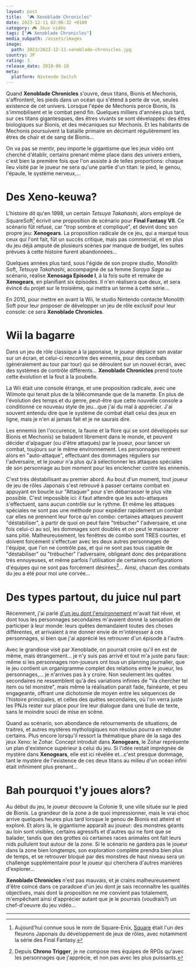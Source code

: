 ```yaml
---
layout: post
title:  "🎮 Xenoblade Chronicles"
date: 2023-12-11 02:06:32 +0100
category: 🎮 Jeux vidéo
tags: ["🎮 Xenoblade Chronicles"]
media_subpath: /assets/images
image:
  path: 2023/2023-12-11-xenoblade-chronicles.jpg
country: JP
rating: 3
release_date: 2010-06-10
meta:
  platform: Nintendo Switch
---
```


Quand **Xenoblade Chronicles** s'ouvre, deux titans, Bionis et Mechonis, s'affrontent, les pieds dans un océan qui s'étend à perte de vue, seules existence de cet univers. Lorsque l'épée de Mechonis perce Bionis, ils s'immobilisent et le combat pend fin. Quelques milliers d'années plus tard, sur ces titans gigantesques, des êtres vivants se sont développés: des êtres biologiques sur Bionis, et des mécaniques sur Mechonis. Et les habitants de Mechonis poursuivent la bataille primaire en décimant régulièrement les êtres de chair et de sang de Bionis...

On va pas se mentir, peu importe le gigantisme que les jeux vidéo ont cherché d'établir, certains prenant même place dans des univers entiers, c'est bien la première fois que l'on assiste à de telles proportions: chaque lieu visité par le joueur ne sera qu'une partie d'un titan: le pied, le genou, l'épaule, le système nerveux,...

# Des Xeno-keuwa?

L'histoire dit qu'en 1998, un certain *Tetsuya Takahashi*, alors employé de SquareSoft[^1] écrivit une proposition de scénario pour **Final Fantasy VII**. Ce scénario fût refusé, car "trop sombre et compliqué", et devint donc son propre jeu: **Xenogears**. La proposition radicale de ce jeu, qui a marqué tous ceux qui l'ont fait, fût un succès critique, mais pas commercial, et en plus du jeu déjà amputé de plusieurs scènes par manque de budget, les suites prévues à cette histoire furent abandonnées...

Quelques années plus tard, sous l'égide de son propre studio, Monolith Soft, *Tetsuya Takahashi*, accompagné de sa femme *Soraya Saga* au scénario, réalise **Xenosaga Episode I**, à la fois suite et remake de **Xenogears**, en planifiant six épisodes. Il n'en réalisera que deux, et sera évincé du projet sur le troisième, qui mettra un terme à cette série...

En 2010, pour mettre en avant la Wii, le studio Nintendo contacte Monolith Soft pour leur proposer de développer un jeu de rôle exclusif pour leur console: ce sera **Xenoblade Chronicles**.

# Wii la bagarre

Dans un jeu de rôle classique à la japonaise, le joueur déplace son avatar sur un écran, et celui-ci rencontre des ennemis, pour des combats (généralement au tour par tour) qui se déroulent sur un nouvel écran, avec des systèmes de contrôle différents... **Xenoblade Chronicles** prend toute cette évolution et la fout à la poubelle.

La Wii était une console étrange, et une proposition radicale, avec une Wiimote qui tenait plus de la télécommande que de la manette. En plus de l'évolution des temps et du genre, peut-être que cette nouvelle console a conditionné ce nouveau style de jeu...que j'ai du mal à apprécier. J'ai souvent entendu dire que le système de combat était celui des jeux en ligne, mais je n'en ai jamais fait et je ne saurais dire.

Les ennemis (en l'occurence, la faune et la flore qui se sont développés sur Bionis et Mechonis) se baladent librement dans le monde, et peuvent décider d'alpaguer (ou d'être attaqués) par le joueur, pour lancer un combat, toujours sur le même environnement. Les personnages rentrent alors en "auto-attaque", effectuant des dommages réguliers sur l'adversaire, et le joueur n'a plus qu'à sélectionner les attaques spéciales de son personnage au bon moment pour les enclencher contre les ennemis.

C'est très déstabilisant au premier abord. Au bout d'un moment, tout joueur de jeu de rôles Japonais s'est retrouvé à passer certains combat en appuyant en boucle sur "Attaquer" pour s'en débarrasser le plus vite possible. C'est impossible ici: il faut attendre que les auto-attaques s'effectuent, sans aucun contrôle sur le rythme. Et même les attaques spéciales ne sont pas une méthode pour expédier rapidement un combat car elles ne prennent leur force qu'en combo: certaines attaques peuvent "déstabiliser", à partir de quoi on peut faire "trébucher" l'adversaire, et une fois celui-ci au sol, les dommages sont doublés et on peut le massacrer sans pitié. Malheureusement, les fenêtres de combo sont TRES courtes, et doivent forcément s'effectuer avec les deux autres personnages de l'équipe, que l'on ne contrôle pas, et qui ne sont pas tous capable de "déstabiliser" ou "trébucher" l'adversaire, obligeant donc des préparations très ennuyeuses, et même parfois l'utilisation de certaines configurations d'équipes qui ne sont pas forcément désirées[^2]... Ainsi, chacun des combats du jeu a été pour moi une corvée...

# Des types partout, du juice nul part

Récemment, j'ai parlé [d'un jeu dont l'environnement](/posts/trails-sky-fc-evo/) m'avait fait rêver, et dont tous les personnages secondaires m'avaient donné la sensation de participer à leur monde: leurs quêtes demandaient toutes des choses différentes, et arrivaient à me donner envie de m'intéresser à ces personnages, si bien que j'ai apprécié les retrouver d'un épisode à l'autre.

Avec le grandiose visé par Xenoblade, on pourrait croire qu'il en est de même, mais étrangement... je n'y suis pas arrivé et tout m'a juste paru faux: même si les personnages non-joueurs ont tous un planning journalier, que le jeu contient un organigramme complet des relations entre le joueur, les personnages,... je n'arrives pas à y croire. Non seulement les quêtes secondaires ne ressemblent qu'à des variations infinies de "Va chercher tel item ou tel monstre", mais même la réalisation parait fade, fainéante, et peu engageante, offrant une dichotomie de moyen entre les séquences de l'histoire principales, et celles des quêtes secondaires, où l'on verra juste les PNJs rester sur place pour lire leur dialogue dans une bulle de texte, sans le moindre souci de mise en scène.

Quand au scénario, son abondance de retournements de situations, de traitres, et autres mystères mythologiques non résolus pourra en rebuter certains. Plus encore lorsqu'il ressort la thématique phare de la saga des jeux Xeno: le Zohar. Concept introduit dans **Xenogears**, le Zohar représente un plan d'existence supérieur à celui du jeu. Si l'idée restait imprégnée de mystère dans **Xenogears**, elle est ici révélée et...c'est presque dommage, tant le mystère de l'existence de ces deux titans au milieu d'un océan infini était infiniment plus prenant...

# Bah pourquoi t'y joues alors?

Au début du jeu, le joueur découvre la Colonie 9, une ville située sur le pied de Bionis. La grandeur de la zone a de quoi impressionner, mais le vrai choc arrive quelques heures plus tard lorsque le genou de Bionis est atteint et exploré. Et alors là, le gigantisme apparaît au joueur: des monstres géants au loin sont visibles, certains agressifs et d'autres qui ne font que se balader, tandis que des grottes où certaines races animales ont fait leurs nids pullulent tout autour de la zone. Si le scénario ne gardera pas le joueur dans la zone bien longtemps, son exploration complète prendra bien plus de temps, et se retrouver bloqué par des monstres de haut niveau sera un challenge supplémentaire pour le joueur qui cherchera d'autres manières d'explorer...

**Xenoblade Chronicles** n'est pas mauvais, et je crains malheureusement d'être coincé dans ce paradoxe d'un jeu dont je sais reconnaître les qualités objectives, mais dont la proposition ne me convient pas totalement, m'empêchant ainsi d'apprécier autant que je le pourrais (voudrais?) un chef-d'oeuvre du jeu vidéo...

* * *
[^1]: Aujourd'hui connue sous le nom de Square-Enix, [<i class="fab fa-wikipedia-w"></i> Square](https://fr.wikipedia.org/wiki/Square_(entreprise)) était l'un des fleurons Japonais du développement de jeux de rôles, avec notamment la série des Final Fantasy.
[^2]: Depuis **Chrono Trigger**, je ne compose mes équipes de RPGs qu'avec les personnages que j'apprécie, et non pas avec les plus puissants.
